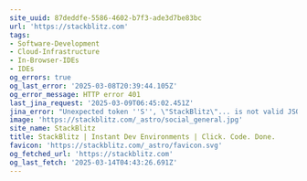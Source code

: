 ```yaml
---
site_uuid: 87deddfe-5586-4602-b7f3-ade3d7be83bc
url: 'https://stackblitz.com'
tags:
- Software-Development
- Cloud-Infrastructure
- In-Browser-IDEs
- IDEs
og_errors: true
og_last_error: '2025-03-08T20:39:44.105Z'
og_error_message: HTTP error 401
last_jina_request: '2025-03-09T06:45:02.451Z'
jina_error: "Unexpected token ''S'', \"StackBlitz\"... is not valid JSON"
image: 'https://stackblitz.com/_astro/social_general.jpg'
site_name: StackBlitz
title: StackBlitz | Instant Dev Environments | Click. Code. Done.
favicon: 'https://stackblitz.com/_astro/favicon.svg'
og_fetched_url: 'https://stackblitz.com'
og_last_fetch: '2025-03-14T04:43:26.691Z'
---
```


